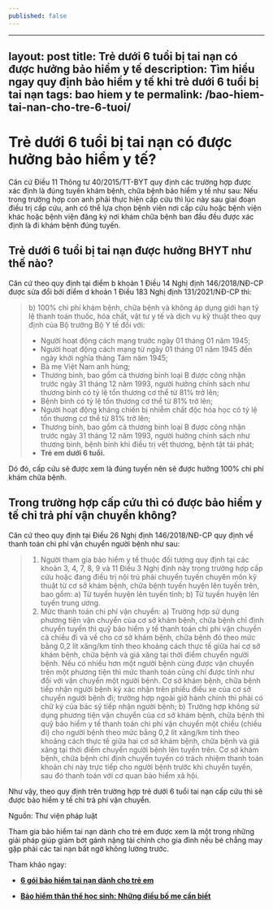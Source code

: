 ```yaml
---
published: false
---
```

---
layout: post
title: Trẻ dưới 6 tuổi bị tai nạn có được hưởng bảo hiểm y tế
description: Tìm hiểu ngay quy định bảo hiểm y tế khi trẻ dưới 6 tuổi bị tai nạn 
tags: bao hiem y te
permalink: /bao-hiem-tai-nan-cho-tre-6-tuoi/
---


# Trẻ dưới 6 tuổi bị tai nạn có được hưởng bảo hiểm y tế?

Căn cứ Điều 11 Thông tư 40/2015/TT-BYT quy định các trường hợp được xác định là đúng tuyến khám bệnh, chữa bệnh bảo hiểm y tế như sau: Nếu trong trường hợp con anh phải thực hiện cấp cứu thì lúc này sau giai đoạn điều trị cấp cứu, anh có thể lựa chọn bệnh viên nơi cấp cứu hoặc bệnh viện khác hoặc bệnh viện đăng ký nơi khám chữa bệnh ban đầu đều được xác định là đi khám bệnh đúng tuyến.

## Trẻ dưới 6 tuổi bị tai nạn được hưởng BHYT như thế nào?

Căn cứ theo quy định tại điểm b khoản 1 Điều 14 Nghị định 146/2018/NĐ-CP được sửa đổi bởi điểm d khoản 1 Điều 183 Nghị định 131/2021/NĐ-CP thì: 

> b) 100% chi phí khám bệnh, chữa bệnh và không áp dụng giới hạn tỷ lệ thanh toán thuốc, hóa chất, vật tư y tế và dịch vụ kỹ thuật theo quy định của Bộ trưởng Bộ Y tế đối với:
> - Người hoạt động cách mạng trước ngày 01 tháng 01 năm 1945;
> - Người hoạt động cách mạng từ ngày 01 tháng 01 năm 1945 đến ngày khởi nghĩa tháng Tám năm 1945;
> - Bà mẹ Việt Nam anh hùng;
> - Thương binh, bao gồm cả thương binh loại B được công nhận trước ngày 31 tháng 12 năm 1993, người hưởng chính sách như thương binh có tỷ lệ tổn thương cơ thể từ 81% trở lên;
> - Bệnh binh có tỷ lệ tổn thương cơ thể từ 81% trở lên;
> - Người hoạt động kháng chiến bị nhiễm chất độc hóa học có tỷ lệ tổn thương cơ thể từ 81% trở lên;
> - Thương binh, bao gồm cả thương binh loại B được công nhận trước ngày 31 tháng 12 năm 1993, người hưởng chính sách như thương binh, bệnh binh khi điều trị vết thương, bệnh tật tái phát;
> - **Trẻ em dưới 6 tuổi.**

Dó đó, cấp cứu sẽ được xem là đúng tuyến nên sẽ được hưởng 100% chi phí khám chữa bệnh.

## Trong trường hợp cấp cứu thì có được bảo hiểm y tế chi trả phí vận chuyển không?

Căn cứ theo quy định tại Điều 26 Nghị định 146/2018/NĐ-CP quy định về thanh toán chi phí vận chuyển người bệnh như sau:

> 1. Người tham gia bảo hiểm y tế thuộc đối tượng quy định tại các khoản 3, 4, 7, 8, 9 và 11 Điều 3 Nghị định này trong trường hợp cấp cứu hoặc đang điều trị nội trú phải chuyển tuyến chuyên môn kỹ thuật từ cơ sở khám bệnh, chữa bệnh tuyến huyện lên tuyến trên, bao gồm:
a) Từ tuyến huyện lên tuyến tỉnh;
b) Từ tuyến huyện lên tuyến trung ương.
> 2. Mức thanh toán chi phí vận chuyển:
a) Trường hợp sử dụng phương tiện vận chuyển của cơ sở khám bệnh, chữa bệnh chỉ định chuyển tuyến thì quỹ bảo hiểm y tế thanh toán chi phí vận chuyển cả chiều đi và về cho cơ sở khám bệnh, chữa bệnh đó theo mức bằng 0,2 lít xăng/km tính theo khoảng cách thực tế giữa hai cơ sở khám bệnh, chữa bệnh và giá xăng tại thời điểm chuyển người bệnh. Nếu có nhiều hơn một người bệnh cùng được vận chuyển trên một phương tiện thì mức thanh toán cũng chỉ được tính như đối với vận chuyển một người bệnh. Cơ sở khám bệnh, chữa bệnh tiếp nhận người bệnh ký xác nhận trên phiếu điều xe của cơ sở chuyển người bệnh đi; trường hợp ngoài giờ hành chính thì phải có chữ ký của bác sỹ tiếp nhận người bệnh;
b) Trường hợp không sử dụng phương tiện vận chuyển của cơ sở khám bệnh, chữa bệnh thì quỹ bảo hiểm y tế thanh toán chi phí vận chuyển một chiều (chiều đi) cho người bệnh theo mức bằng 0,2 lít xăng/km tính theo khoảng cách thực tế giữa hai cơ sở khám bệnh, chữa bệnh và giá xăng tại thời điểm chuyển người bệnh lên tuyến trên. Cơ sở khám bệnh, chữa bệnh chỉ định chuyển tuyến có trách nhiệm thanh toán khoản chi này trực tiếp cho người bệnh trước khi chuyển tuyến, sau đó thanh toán với cơ quan bảo hiểm xã hội.

Như vậy, theo quy định trên trường hợp trẻ dưới 6 tuổi tai nạn cấp cứu thì sẽ được bảo hiểm y tế chi trả phí vận chuyển.

Nguồn: Thư viện pháp luật

Tham gia bảo hiểm tai nạn dành cho trẻ em được xem là một trong những giải pháp giúp giảm bớt gánh nặng tài chính cho gia đình nếu bé chẳng may gặp phải các tai nạn bất ngờ không lường trước.

Tham khảo ngay: 

- **[6 gói bảo hiểm tai nạn dành cho trẻ em](https://gobowtie.com/vn/vi/blog/goi-bao-hiem-tai-nan-danh-cho-tre-em/ "6 gói bảo hiểm tai nạn dành cho trẻ em")**

- **[Bảo hiểm thân thể học sinh: Những điều bố mẹ cần biết](https://gobowtie.com/vn/vi/blog/bao-hiem-than-the-hoc-sinh/ "Bảo hiểm thân thể học sinh: Những điều bố mẹ cần biết")**

